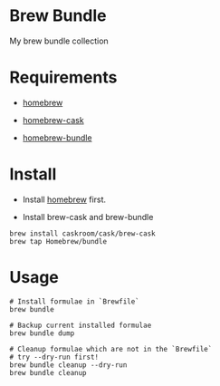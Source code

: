 Brew Bundle
===========

My brew bundle collection

Requirements
============

- [homebrew](http://brew.sh/)

- [homebrew-cask](https://github.com/caskroom/homebrew-cask)

- [homebrew-bundle](https://github.com/Homebrew/homebrew-bundle)


Install
=======

- Install [homebrew](http://brew.sh/) first.

- Install brew-cask and brew-bundle

```
brew install caskroom/cask/brew-cask
brew tap Homebrew/bundle
```

Usage
=====

```
# Install formulae in `Brewfile`
brew bundle

# Backup current installed formulae
brew bundle dump

# Cleanup formulae which are not in the `Brewfile`
# try --dry-run first!
brew bundle cleanup --dry-run
brew bundle cleanup
```
